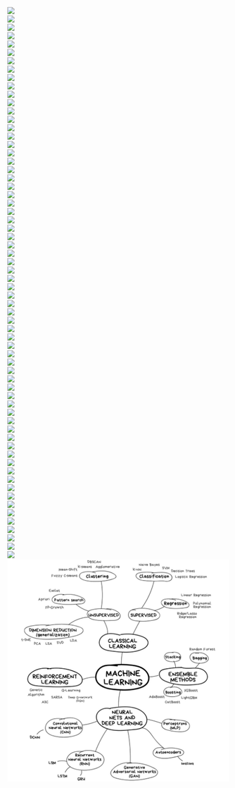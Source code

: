 ![](img/Screenshot%from%2020-01-22%23-56-36.png)	 
 ![](img/Screenshot%from%2020-01-23%00-02-24.png)	 
 ![](img/Screenshot%from%2020-01-23%00-18-49.png)	 
 ![](img/Screenshot%from%2020-01-23%00-22-31.png)	 
 ![](img/Screenshot%from%2020-01-23%00-29-46.png)	 
 ![](img/Screenshot%from%2020-01-23%00-33-01.png)	 
 ![](img/Screenshot%from%2020-01-23%00-42-53.png)	 
 ![](img/Screenshot%from%2020-01-23%00-53-20.png)	 
 ![](img/Screenshot%from%2020-01-23%00-56-56.png)	 
 ![](img/Screenshot%from%2020-01-23%01-03-30.png)	 
 ![](img/Screenshot%from%2020-01-23%01-08-36.png)	 
 ![](img/Screenshot%from%2020-01-23%01-30-29.png)	 
 ![](img/Screenshot%from%2020-01-23%01-32-29.png)	 
 ![](img/Screenshot%from%2020-01-23%01-33-33.png)	 
 ![](img/Screenshot%from%2020-01-23%01-35-43.png)	 
 ![](img/Screenshot%from%2020-01-23%01-37-00.png)	 
 ![](img/Screenshot%from%2020-01-23%01-38-45.png)	 
 ![](img/Screenshot%from%2020-01-23%01-40-25.png)	 
 ![](img/Screenshot%from%2020-01-23%01-43-32.png)	 
 ![](img/Screenshot%from%2020-01-23%02-07-21.png)	 
 ![](img/Screenshot%from%2020-01-23%02-22-18.png)	 
 ![](img/Screenshot%from%2020-01-23%02-26-51.png)	 
 ![](img/Screenshot%from%2020-01-23%02-40-10.png)	 
 ![](img/Screenshot%from%2020-01-23%02-42-31.png)	 
 ![](img/Screenshot%from%2020-01-23%02-44-05.png)	 
 ![](img/Screenshot%from%2020-01-23%02-45-26.png)	 
 ![](img/Screenshot%from%2020-01-23%02-47-30.png)	 
 ![](img/Screenshot%from%2020-01-23%02-51-38.png)	 
 ![](img/Screenshot%from%2020-01-23%03-09-17.png)	 
 ![](img/Screenshot%from%2020-01-23%03-10-57.png)	 
 ![](img/Screenshot%from%2020-01-23%03-17-09.png)	 
 ![](img/Screenshot%from%2020-01-23%03-20-02.png)	 
 ![](img/Screenshot%from%2020-01-23%03-21-13.png)	 
 ![](img/Screenshot%from%2020-01-25%06-12-27.png)	 
 ![](img/Screenshot%from%2020-01-25%18-19-15.png)	 
 ![](img/Screenshot%from%2020-01-25%18-38-11.png)	 
 ![](img/Screenshot%from%2020-01-25%18-42-26.png)	 
 ![](img/Screenshot%from%2020-01-25%19-05-26.png)	 
 ![](img/Screenshot%from%2020-01-25%19-09-41.png)	 
 ![](img/Screenshot%from%2020-01-25%19-15-36.png)	 
 ![](img/Screenshot%from%2020-01-25%19-41-05.png)	 
 ![](img/Screenshot%from%2020-01-25%20-05-34.png)	 
 ![](img/Screenshot%from%2020-01-25%20-06-34.png)	 
 ![](img/Screenshot%from%2020-01-25%20-09-37.png)	 
 ![](img/Screenshot%from%2020-01-25%20-38-59.png)	 
 ![](img/Screenshot%from%2020-01-25%20-56-56.png)	 
 ![](img/Screenshot%from%2020-01-25%21-05-31.png)	 
 ![](img/Screenshot%from%2020-01-25%21-19-34.png)	 
 ![](img/Screenshot%from%2020-01-25%21-21-29.png)	 
 ![](img/Screenshot%from%2020-01-25%21-38-07.png)	 
 ![](img/Screenshot%from%2020-01-25%23-07-54.png)	 
 ![](img/Screenshot%from%2020-01-26%00-51-54.png)	 
 ![](img/Screenshot%from%2020-01-26%01-18-47.png)	 
 ![](img/Screenshot%from%2020-01-26%01-21-23.png)	 
 ![](img/Screenshot%from%2020-01-26%01-28-08.png)	 
 ![](img/Screenshot%from%2020-01-26%01-30-14.png)	 
 ![](img/Screenshot%from%2020-01-26%01-35-23.png)	 
 ![](img/Screenshot%from%2020-01-26%01-49-33.png)	 
 ![](img/Screenshot%from%2020-01-26%02-56-39.png)	 
 ![](img/Screenshot%from%2020-01-26%02-57-15.png)	 
 ![](img/Screenshot%from%2020-01-26%19-47-21.png)	 
 ![](img/Screenshot%from%2020-01-26%19-50-11.png)	 
 ![](img/Screenshot%from%2020-01-26%20-03-00.png)	 
 ![](img/Screenshot%from%2020-01-26%20-30-42.png)	 
 ![](img/Screenshot%from%2020-01-26%20-30-49.png)	 
 ![](img/Screenshot%from%2020-01-26%20-31-01.png)	 
 ![](img/ml_map.png)
